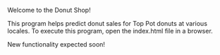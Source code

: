 Welcome to the Donut Shop!

This program helps predict donut sales for Top Pot donuts at various locales.
To execute this program, open the index.html file in a browser.

New functionality expected soon!